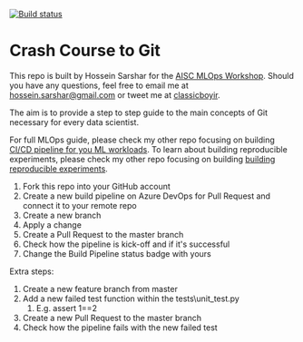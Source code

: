 [![Build status](https://dev.azure.com/azurefreecredit/inclass-failed-pipeline/_apis/build/status/inclass-failed-pipeline-test)](https://dev.azure.com/azurefreecredit/inclass-failed-pipeline/_build/latest?definitionId=8)

# Crash Course to Git

This repo is built by Hossein Sarshar for the [AISC MLOps Workshop](https://www.eventbrite.ca/e/premium-hands-on-workshop-ml-ops-cloud-for-successful-ml-products-tickets-71406154731?aff=lunch#). Should you have any questions, feel free to email me at hossein.sarshar@gmail.com or tweet me at [classicboyir](https://twitter.com/classicboyir).

The aim is to provide a step to step guide to the main concepts of Git necessary for every data scientist.

For full MLOps guide, please check my other repo focusing on building [CI/CD pipeline for you ML workloads](https://github.com/classicboyir/build-release-ci-cd).
To learn about building reproducible experiments, please check my other repo focusing on building [building reproducible experiments](https://github.com/classicboyir/exp-repro).

1. Fork this repo into your GitHub account
1. Create a new build pipeline on Azure DevOps for Pull Request and connect it to your remote repo
1. Create a new branch
1. Apply a change
1. Create a Pull Request to the master branch
1. Check how the pipeline is kick-off and if it's successful
1. Change the Build Pipeline status badge with yours

Extra steps:
1. Create a new feature branch from master
1. Add a new failed test function within the tests\unit_test.py 
    1. E.g. assert 1==2
1. Create a new Pull Request to the master branch
1. Check how the pipeline fails with the new failed test
